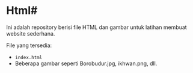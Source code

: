 # Html#

Ini adalah repository berisi file HTML dan gambar untuk latihan membuat website sederhana.

File yang tersedia:
- `index.html`
- Beberapa gambar seperti Borobudur.jpg, ikhwan.png, dll.

